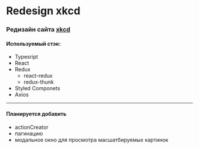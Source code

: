 # Redesign xkcd

### Редизайн сайта [xkcd](https://xkcd.com/)

#### Используемый стэк:
* Typesript
* React
* Redux
    * react-redux
    * redux-thunk
* Styled Componets
* Axios

---
#### Планируется добавить
* actionCreator
* пагинацию
* модальное окно для просмотра масшатбируемых картинок

